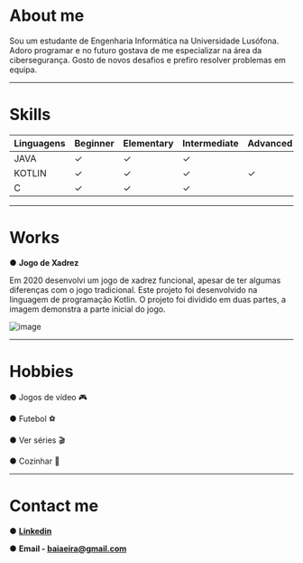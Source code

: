 # About me

Sou um estudante de Engenharia Informática na Universidade Lusófona. Adoro programar e no futuro gostava de me especializar na área da cibersegurança. Gosto de novos desafios e prefiro resolver problemas em equipa.


-----------
# Skills

|Linguagens |Beginner |Elementary |Intermediate |Advanced |Expert| 
|-----------|-----------|-----------|-----------|-----------|-----------|
|JAVA|✓ |✓ |✓ |  |  |
|KOTLIN|✓ |✓ |✓ |✓ |  |
|C|✓ |✓ |✓ |  |  |


-----------
# Works

● **Jogo de Xadrez**

Em 2020 desenvolvi um jogo de xadrez funcional, apesar de ter algumas diferenças com o jogo tradicional. Este projeto foi desenvolvido na linguagem de programação Kotlin.
O projeto foi dividido em duas partes, a imagem demonstra a parte inicial do jogo.

![image](https://user-images.githubusercontent.com/77054565/113521600-63610a80-9592-11eb-8b40-5628938b1fa2.png)



-----------
# Hobbies

● Jogos de vídeo 🎮

● Futebol ⚽

● Ver séries 🎬

● Cozinhar 🍪

-----------
# Contact me

● **[Linkedin](https://www.linkedin.com/in/rodrigo-eira-7542811b3/)**

● **Email - baiaeira@gmail.com**


